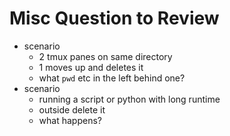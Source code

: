 # Misc Question to Review

* scenario
    * 2 tmux panes on same directory
    * 1 moves up and deletes it
    * what `pwd` etc in the left behind one?
* scenario
    * running a script or python with long runtime
    * outside delete it
    * what happens?


